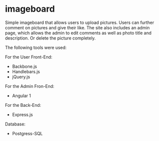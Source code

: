 # imageboard

Simple imageboard that allows users to upload pictures. Users can further comment on pictures and give their like. The site also includes an admin page, which allows the admin to edit comments as well as photo title and description. Or delete the picture completely. 

The following tools were used:

For the User Front-End:
* Backbone.js
* Handlebars.js
* jQuery.js

For the Admin Fron-End:
* Angular 1

For the Back-End:
* Express.js 

Database:
* Postgress-SQL


